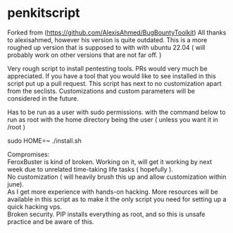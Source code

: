 # penkitscript
Forked from (https://github.com/AlexisAhmed/BugBountyToolkit)
All thanks to alexisahmed, however his version is quite outdated. This is a more roughed up version that is supposed to with with ubuntu 22.04 ( will probably work on other versions that are not far off. )

Very rough script to install pentesting tools. PRs would very much be appreciated.
If you have a tool that you would like to see installed in this script put up a pull request. This script has next to no customization apart from the seclists.
Customizations and custom parameters will be considered in the future.

Has to be run as a user with sudo permissions. with the command below to run as root with the home directory being the user ( unless you want it in /root )

sudo HOME=~ ./install.sh

Compromises:  
FeroxBuster is kind of broken. Working on it, will get it working by next week due to unrelated time-taking life tasks ( hopefully ).  
No customization ( will heavily brush this up and allow customization within june).  
As I get more experience with hands-on hacking. More resources will be available in this script as to make it the only script you need for setting up a quick hacking vps.  
Broken security. PIP installs everything as root, and so this is unsafe practice and be aware of this.  

